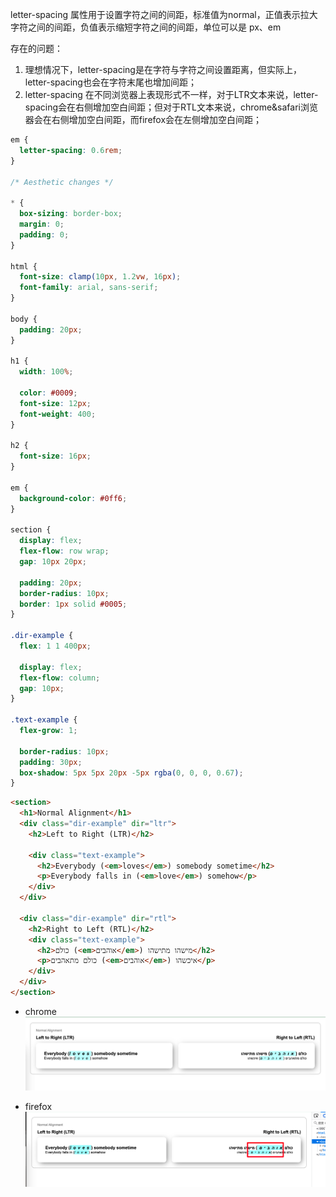 letter-spacing 属性用于设置字符之间的间距，标准值为normal，正值表示拉大字符之间的间距，负值表示缩短字符之间的间距，单位可以是 px、em


存在的问题：
1. 理想情况下，letter-spacing是在字符与字符之间设置距离，但实际上，letter-spacing也会在字符末尾也增加间距；
2. letter-spacing 在不同浏览器上表现形式不一样，对于LTR文本来说，letter-spacing会在右侧增加空白间距；但对于RTL文本来说，chrome&safari浏览器会在右侧增加空白间距，而firefox会在左侧增加空白间距；

```css
em {
  letter-spacing: 0.6rem;
}

/* Aesthetic changes */

* {
  box-sizing: border-box;
  margin: 0;
  padding: 0;
}

html {
  font-size: clamp(10px, 1.2vw, 16px);
  font-family: arial, sans-serif;
}

body {
  padding: 20px;
}

h1 {
  width: 100%;

  color: #0009;
  font-size: 12px;
  font-weight: 400;
}

h2 {
  font-size: 16px;
}

em {
  background-color: #0ff6;
}

section {
  display: flex;
  flex-flow: row wrap;
  gap: 10px 20px;

  padding: 20px;
  border-radius: 10px;
  border: 1px solid #0005;
}

.dir-example {
  flex: 1 1 400px;

  display: flex;
  flex-flow: column;
  gap: 10px;
}

.text-example {
  flex-grow: 1;

  border-radius: 10px;
  padding: 30px;
  box-shadow: 5px 5px 20px -5px rgba(0, 0, 0, 0.67);
}

```


```html
<section>
  <h1>Normal Alignment</h1>
  <div class="dir-example" dir="ltr">
    <h2>Left to Right (LTR)</h2>

    <div class="text-example">
      <h2>Everybody (<em>loves</em>) somebody sometime</h2>
      <p>Everybody falls in (<em>love</em>) somehow</p>
    </div>
  </div>

  <div class="dir-example" dir="rtl">
    <h2>Right to Left (RTL)</h2>
    <div class="text-example">
      <h2>כולם (<em>אוהבים</em>) מישהו מתישהו</h2>
      <p>כולם מתאהבים (<em>אוהבים</em>) איכשהו</p>
    </div>
  </div>
</section>
```

- chrome
![图片](/asset/Pastedimage20240731094756.png)

- firefox
![图片](/asset/Pastedimage20240731095716.png)